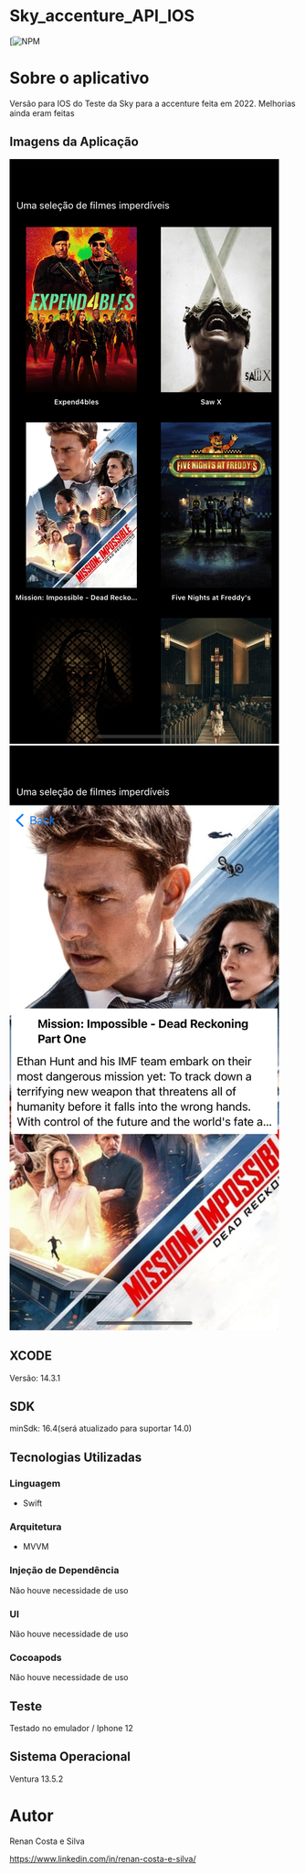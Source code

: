 # Sky_accenture_API_IOS
[![NPM](https://github.com/RenanCostaSilva/Sky_Accenture_API/blob/master/LICENSE)


# Sobre o aplicativo
Versão para IOS do Teste da Sky para a accenture feita em 2022. Melhorias ainda eram feitas

## Imagens da Aplicação
![mobile 1](https://github.com/RenanCostaSilva/Sky_accenture_API_IOS/blob/main/Simulator%20Screenshot%20-%20iPhone%2014%20Pro%20-%202023-10-27%20at%2017.20.08.png)
![mobile 2](https://github.com/RenanCostaSilva/Sky_accenture_API_IOS/blob/main/Simulator%20Screenshot%20-%20iPhone%2014%20Pro%20-%202023-10-27%20at%2017.20.52.png)

## XCODE
Versão: 14.3.1

## SDK
minSdk: 16.4(será atualizado para suportar 14.0)

## Tecnologias Utilizadas

### Linguagem
- Swift

### Arquitetura
- MVVM

### Injeção de Dependência
Não houve necessidade de uso

### UI
Não houve necessidade de uso

### Cocoapods
Não houve necessidade de uso

## Teste
Testado no emulador / Iphone 12

## Sistema Operacional
Ventura 13.5.2

# Autor
Renan Costa e Silva

https://www.linkedin.com/in/renan-costa-e-silva/
